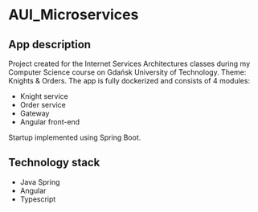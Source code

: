 # AUI_Microservices
## App description
Project created for the Internet Services Architectures classes during my Computer Science course on Gdańsk University of Technology. Theme: Knights & Orders. The app is fully dockerized and consists of 4 modules:
* Knight service
* Order service
* Gateway
* Angular front-end

Startup implemented using Spring Boot.
## Technology stack
* Java Spring
* Angular
* Typescript
